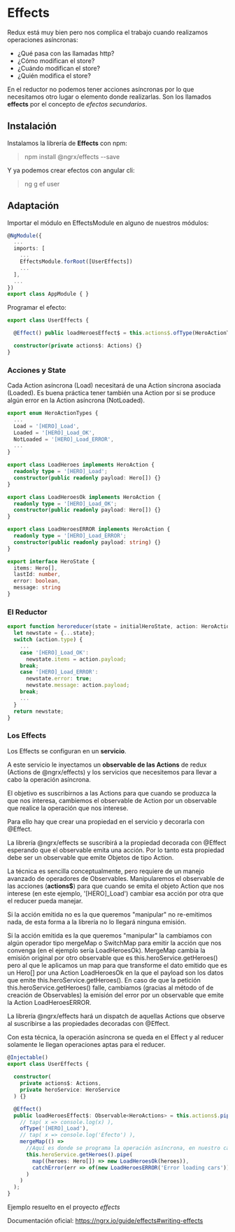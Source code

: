 # Effects

Redux está muy bien pero nos complica el trabajo cuando realizamos operaciones asíncronas:

- ¿Qué pasa con las llamadas http?
- ¿Cómo modifican el store?
- ¿Cuándo modifican el store?
- ¿Quién modifica el store?

En el reductor no podemos tener acciones asíncronas por lo que necesitamos otro lugar o elemento donde realizarlas. Son los llamados **effects** por el concepto de *efectos secundarios*.

## Instalación

Instalamos la librería de **Effects** con npm: 

> npm install @ngrx/effects --save

Y ya podemos crear efectos con angular cli:

> ng g ef user

## Adaptación

Importar el módulo en EffectsModule en alguno de nuestros módulos:

```ts
@NgModule({
  ...
  imports: [
    ...
    EffectsModule.forRoot([UserEffects])
    ...
  ],
  ...
})
export class AppModule { }
```

Programar el efecto:

```ts
export class UserEffects {

  @Effect() public loadHeroesEffect$ = this.actions$.ofType(HeroActionTypes.LoadHeroes);

  constructor(private actions$: Actions) {}
}
```

### Acciones y State

Cada Action asíncrona (Load) necesitará de una Action síncrona asociada (Loaded). Es buena práctica tener también una Action por si se produce algún error en la Action asíncrona (NotLoaded).

```ts
export enum HeroActionTypes {
  ...
  Load = '[HERO]_Load',
  Loaded = '[HERO]_Load_OK',
  NotLoaded = '[HERO]_Load_ERROR',
  ...
}

export class LoadHeroes implements HeroAction {
  readonly type = '[HERO]_Load';
  constructor(public readonly payload: Hero[]) {}
}

export class LoadHeroesOk implements HeroAction {
  readonly type = '[HERO]_Load_OK';
  constructor(public readonly payload: Hero[]) {}
}

export class LoadHeroesERROR implements HeroAction {
  readonly type = '[HERO]_Load_ERROR';
  constructor(public readonly payload: string) {}
}

export interface HeroState {
  items: Hero[],
  lastId: number,
  error: boolean,
  message: string
}
```

### El Reductor

```ts
export function heroreducer(state = initialHeroState, action: HeroAction): HeroState {
  let newstate = {...state};
  switch (action.type) {
    ...
    case '[HERO]_Load_OK':
      newstate.items = action.payload;
    break;
    case '[HERO]_Load_ERROR':
      newstate.error: true;
      newstate.message: action.payload;
    break;
    ...
  }
  return newstate;
}
```

### Los Effects

Los Effects se configuran en un **servicio**.

A este servicio le inyectamos un **observable de las Actions** de redux (Actions de @ngrx/effects) y los servicios que necesitemos para llevar a cabo la operación asíncrona.

El objetivo es suscribirnos a las Actions para que cuando se produzca la que nos interesa, cambiemos el observable de Action por un observable que realice la operación que nos interese.

Para ello hay que crear una propiedad en el servicio y decorarla con @Effect.

La librería @ngrx/effects se suscribirá a la propiedad decorada con @Effect esperando que el observable emita una acción. Por lo tanto esta propiedad debe ser un observable que emite Objetos de tipo Action.

La técnica es sencilla conceptualmente, pero requiere de un manejo avanzado de operadores de Observables. Manipularemos el observable de las acciones (**actions$**) para que cuando se emita el objeto Action que nos interese (en este ejemplo, '[HERO]_Load') cambiar esa acción por otra que el reducer pueda manejar. 

Si la acción emitida no es la que queremos "manipular" no re-emitimos nada, de esta forma a la librería no lo llegará ninguna emisión.

Si la acción emitida es la que queremos "manipular" la cambiamos con algún operador tipo mergeMap o SwitchMap para emitir la acción que nos convenga (en el ejemplo sería LoadHeroesOk). MergeMap cambia la emisión original por otro observable que es this.heroService.getHeroes() pero al que le aplicamos un map para que transforme el dato emitido que es un Hero[] por una Action LoadHeroesOk en la que el payload son los datos que emite this.heroService.getHeroes(). En caso de que la petición this.heroService.getHeroes() falle, cambiamos (gracias al método of de creación de Observables) la emisión del error por un observable que emite la Action LoadHeroesERROR.

La librería @ngrx/effects hará un dispatch de aquellas Actions que observe al suscribirse a las propiedades decoradas con @Effect.

Con esta técnica, la operación asíncrona se queda en el Effect y al reducer solamente le llegan operaciones aptas para el reducer.

```ts
@Injectable()
export class UserEffects {
  
  constructor(
    private actions$: Actions,
    private heroService: HeroService
  ) {}

  @Effect()
  public loadHeroesEffect$: Observable<HeroActions> = this.actions$.pipe(
    // tap( x => console.log(x) ),
    ofType('[HERO]_Load'),
    // tap( x => console.log('Efecto') ),
    mergeMap(() =>
      //Aquí es donde se programa la operación asíncrona, en nuestro caso his.heroService.getHeroes()
      this.heroService.getHeroes().pipe(
        map((heroes: Hero[]) => new LoadHeroesOk(heroes)),
        catchError(err => of(new LoadHeroesERROR('Error loading cars')))
      )
    )
  );
}

```

Ejemplo resuelto en el proyecto *effects*

Documentación oficial: https://ngrx.io/guide/effects#writing-effects
